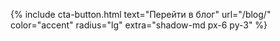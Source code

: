 {% include cta-button.html
   text="Перейти в блог"
   url="/blog/"
   color="accent"
   radius="lg"
   extra="shadow-md px-6 py-3" %}
